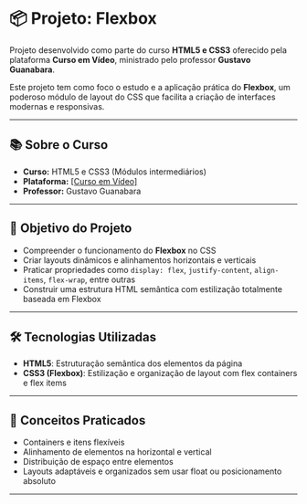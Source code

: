 # 📦 Projeto: Flexbox

Projeto desenvolvido como parte do curso **HTML5 e CSS3** oferecido pela plataforma **Curso em Vídeo**, ministrado pelo professor **Gustavo Guanabara**.

Este projeto tem como foco o estudo e a aplicação prática do **Flexbox**, um poderoso módulo de layout do CSS que facilita a criação de interfaces modernas e responsivas.

---

## 📚 Sobre o Curso

- **Curso:** HTML5 e CSS3 (Módulos intermediários)
- **Plataforma:** <a href="https://www.cursoemvideo.com/">[Curso em Vídeo]</a>
- **Professor:** Gustavo Guanabara

---

## 🎯 Objetivo do Projeto

- Compreender o funcionamento do **Flexbox** no CSS
- Criar layouts dinâmicos e alinhamentos horizontais e verticais
- Praticar propriedades como `display: flex`, `justify-content`, `align-items`, `flex-wrap`, entre outras
- Construir uma estrutura HTML semântica com estilização totalmente baseada em Flexbox

---

## 🛠️ Tecnologias Utilizadas

- **HTML5**: Estruturação semântica dos elementos da página
- **CSS3 (Flexbox)**: Estilização e organização de layout com flex containers e flex items

---

## 🧠 Conceitos Praticados

- Containers e itens flexíveis
- Alinhamento de elementos na horizontal e vertical
- Distribuição de espaço entre elementos
- Layouts adaptáveis e organizados sem usar float ou posicionamento absoluto

---
